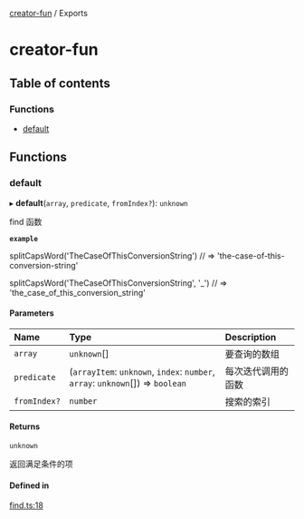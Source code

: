[creator-fun](README.md) / Exports

# creator-fun

## Table of contents

### Functions

- [default](modules.md#default)

## Functions

### default

▸ **default**(`array`, `predicate`, `fromIndex?`): `unknown`

find 函数

**`example`**

splitCapsWord('TheCaseOfThisConversionString')
// => 'the-case-of-this-conversion-string'

splitCapsWord('TheCaseOfThisConversionString', '_')
// => 'the_case_of_this_conversion_string'

#### Parameters

| Name | Type | Description |
| :------ | :------ | :------ |
| `array` | `unknown`[] | 要查询的数组 |
| `predicate` | (`arrayItem`: `unknown`, `index`: `number`, `array`: `unknown`[]) => `boolean` | 每次迭代调用的函数 |
| `fromIndex?` | `number` | 搜索的索引 |

#### Returns

`unknown`

返回满足条件的项

#### Defined in

[find.ts:18](https://github.com/uphg/fun/blob/4c49c8b/src/find.ts#L18)
